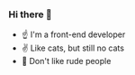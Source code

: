### Hi there 👋

- ☝️ I'm a front-end developer
- ✌️ Like cats, but still no cats
- 🤟 Don't like rude people


<!--
### some todo

**HeiKay/HeiKay** is a ✨ _special_ ✨ repository because its `README.md` (this file) appears on your GitHub profile.

Here are some ideas to get you started:

- 🔭 I’m currently working on ...
- 🌱 I’m currently learning ...
- 👯 I’m looking to collaborate on ...
- 🤔 I’m looking for help with ...
- 💬 Ask me about ...
- 📫 How to reach me: ...
- 😄 Pronouns: ...
- ⚡ Fun fact: ...
-->
